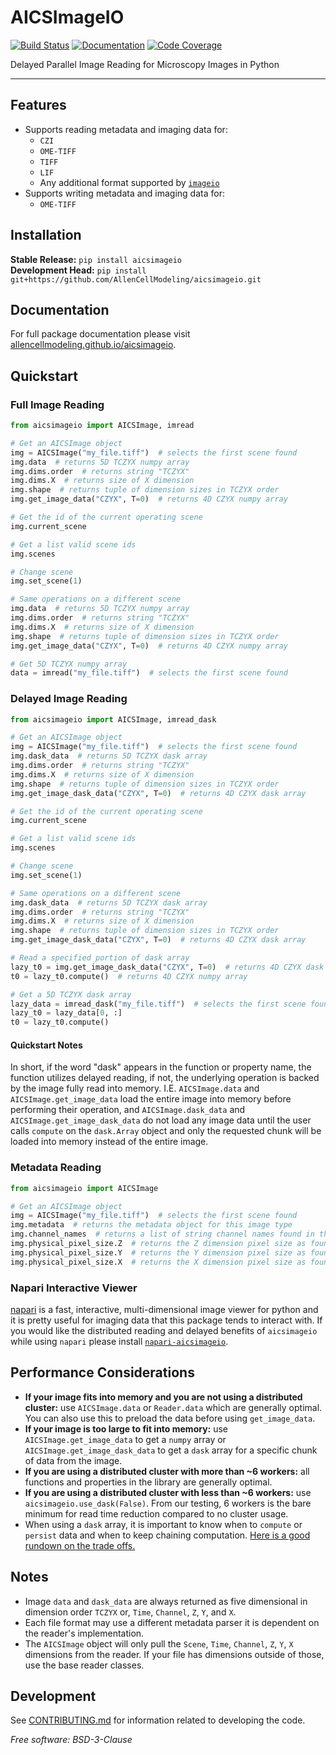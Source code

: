 # AICSImageIO

[![Build Status](https://github.com/AllenCellModeling/aicsimageio/workflows/Build%20Master/badge.svg)](https://github.com/AllenCellModeling/aicsimageio/actions)
[![Documentation](https://github.com/AllenCellModeling/aicsimageio/workflows/Documentation/badge.svg)](https://allencellmodeling.github.io/aicsimageio)
[![Code Coverage](https://codecov.io/gh/AllenCellModeling/aicsimageio/branch/master/graph/badge.svg)](https://codecov.io/gh/AllenCellModeling/aicsimageio)

Delayed Parallel Image Reading for Microscopy Images in Python

---

## Features
* Supports reading metadata and imaging data for:
    * `CZI`
    * `OME-TIFF`
    * `TIFF`
    * `LIF`
    * Any additional format supported by [`imageio`](https://github.com/imageio/imageio)
* Supports writing metadata and imaging data for:
    * `OME-TIFF`

## Installation
**Stable Release:** `pip install aicsimageio`<br>
**Development Head:** `pip install git+https://github.com/AllenCellModeling/aicsimageio.git`

## Documentation
For full package documentation please visit
[allencellmodeling.github.io/aicsimageio](https://allencellmodeling.github.io/aicsimageio/index.html).

## Quickstart

### Full Image Reading
```python
from aicsimageio import AICSImage, imread

# Get an AICSImage object
img = AICSImage("my_file.tiff")  # selects the first scene found
img.data  # returns 5D TCZYX numpy array
img.dims.order  # returns string "TCZYX"
img.dims.X  # returns size of X dimension
img.shape  # returns tuple of dimension sizes in TCZYX order
img.get_image_data("CZYX", T=0)  # returns 4D CZYX numpy array

# Get the id of the current operating scene
img.current_scene

# Get a list valid scene ids
img.scenes

# Change scene
img.set_scene(1)

# Same operations on a different scene
img.data  # returns 5D TCZYX numpy array
img.dims.order  # returns string "TCZYX"
img.dims.X  # returns size of X dimension
img.shape  # returns tuple of dimension sizes in TCZYX order
img.get_image_data("CZYX", T=0)  # returns 4D CZYX numpy array

# Get 5D TCZYX numpy array
data = imread("my_file.tiff")  # selects the first scene found
```

### Delayed Image Reading
```python
from aicsimageio import AICSImage, imread_dask

# Get an AICSImage object
img = AICSImage("my_file.tiff")  # selects the first scene found
img.dask_data  # returns 5D TCZYX dask array
img.dims.order  # returns string "TCZYX"
img.dims.X  # returns size of X dimension
img.shape  # returns tuple of dimension sizes in TCZYX order
img.get_image_dask_data("CZYX", T=0)  # returns 4D CZYX dask array

# Get the id of the current operating scene
img.current_scene

# Get a list valid scene ids
img.scenes

# Change scene
img.set_scene(1)

# Same operations on a different scene
img.dask_data  # returns 5D TCZYX dask array
img.dims.order  # returns string "TCZYX"
img.dims.X  # returns size of X dimension
img.shape  # returns tuple of dimension sizes in TCZYX order
img.get_image_dask_data("CZYX", T=0)  # returns 4D CZYX dask array

# Read a specified portion of dask array
lazy_t0 = img.get_image_dask_data("CZYX", T=0)  # returns 4D CZYX dask array
t0 = lazy_t0.compute()  # returns 4D CZYX numpy array

# Get a 5D TCZYX dask array
lazy_data = imread_dask("my_file.tiff")  # selects the first scene found
lazy_t0 = lazy_data[0, :]
t0 = lazy_t0.compute()
```

#### Quickstart Notes
In short, if the word "dask" appears in the function or property name, the function
utilizes delayed reading, if not, the underlying operation is backed by the image fully
read into memory. I.E. `AICSImage.data` and `AICSImage.get_image_data` load the entire
image into memory before performing their operation, and `AICSImage.dask_data` and
`AICSImage.get_image_dask_data` do not load any image data until the user calls
`compute` on the `dask.Array` object and only the requested chunk will be loaded into
memory instead of the entire image.

### Metadata Reading
```python
from aicsimageio import AICSImage

# Get an AICSImage object
img = AICSImage("my_file.tiff")  # selects the first scene found
img.metadata  # returns the metadata object for this image type
img.channel_names  # returns a list of string channel names found in the metadata
img.physical_pixel_size.Z  # returns the Z dimension pixel size as found in the metadata
img.physical_pixel_size.Y  # returns the Y dimension pixel size as found in the metadata
img.physical_pixel_size.X  # returns the X dimension pixel size as found in the metadata
```

### Napari Interactive Viewer
[napari](https://github.com/Napari/napari) is a fast, interactive, multi-dimensional
image viewer for python and it is pretty useful for imaging data that this package
tends to interact with. If you would like the distributed reading and delayed benefits
of `aicsimageio` while using `napari` please install
[`napari-aicsimageio`](https://github.com/AllenCellModeling/napari-aicsimageio).


## Performance Considerations
* **If your image fits into memory and you are not using a distributed cluster:** use
`AICSImage.data` or `Reader.data` which are generally optimal. You can also use this to
preload the data before using `get_image_data`.
* **If your image is too large to fit into memory:** use `AICSImage.get_image_data` to
get a `numpy` array or `AICSImage.get_image_dask_data` to get a `dask` array for a
specific chunk of data from the image.
* **If you are using a distributed cluster with more than ~6 workers:** all functions
and properties in the library are generally optimal.
* **If you are using a distributed cluster with less than ~6 workers:** use
`aicsimageio.use_dask(False)`. From our testing, 6 workers is the bare minimum for
read time reduction compared to no cluster usage.
* When using a `dask` array, it is important to know when to `compute` or
`persist` data and when to keep chaining computation.
[Here is a good rundown on the trade offs.](https://stackoverflow.com/questions/41806850/dask-difference-between-client-persist-and-client-compute#answer-41807160)


## Notes
* Image `data` and `dask_data` are always returned as five dimensional in dimension
order `TCZYX` or, `Time`, `Channel`, `Z`, `Y`, and `X`.
* Each file format may use a different metadata parser it is dependent on the reader's
implementation.
* The `AICSImage` object will only pull the `Scene`, `Time`, `Channel`, `Z`, `Y`, `X`
dimensions from the reader. If your file has dimensions outside of those, use the base
reader classes.

## Development
See [CONTRIBUTING.md](CONTRIBUTING.md) for information related to developing the code.

_Free software: BSD-3-Clause_
